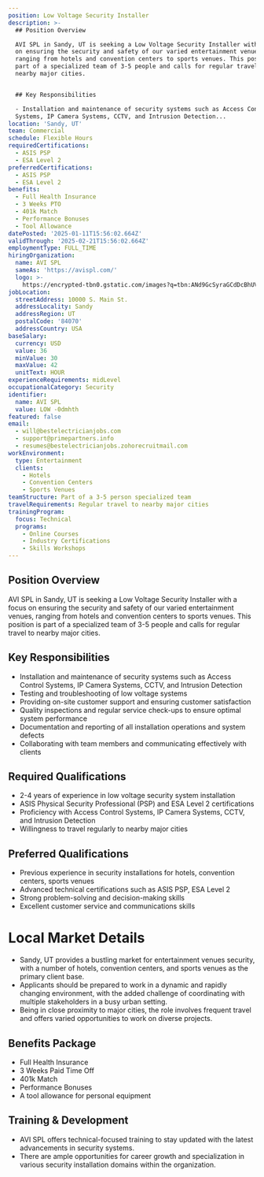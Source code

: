 ```yaml
---
position: Low Voltage Security Installer
description: >-
  ## Position Overview

  AVI SPL in Sandy, UT is seeking a Low Voltage Security Installer with a focus
  on ensuring the security and safety of our varied entertainment venues,
  ranging from hotels and convention centers to sports venues. This position is
  part of a specialized team of 3-5 people and calls for regular travel to
  nearby major cities. 


  ## Key Responsibilities

  - Installation and maintenance of security systems such as Access Control
  Systems, IP Camera Systems, CCTV, and Intrusion Detection...
location: 'Sandy, UT'
team: Commercial
schedule: Flexible Hours
requiredCertifications:
  - ASIS PSP
  - ESA Level 2
preferredCertifications:
  - ASIS PSP
  - ESA Level 2
benefits:
  - Full Health Insurance
  - 3 Weeks PTO
  - 401k Match
  - Performance Bonuses
  - Tool Allowance
datePosted: '2025-01-11T15:56:02.664Z'
validThrough: '2025-02-21T15:56:02.664Z'
employmentType: FULL_TIME
hiringOrganization:
  name: AVI SPL
  sameAs: 'https://avispl.com/'
  logo: >-
    https://encrypted-tbn0.gstatic.com/images?q=tbn:ANd9GcSyraGCdDcBhUVCLjb9MI2McsVysMD7wjYlIQ&s
jobLocation:
  streetAddress: 10000 S. Main St.
  addressLocality: Sandy
  addressRegion: UT
  postalCode: '84070'
  addressCountry: USA
baseSalary:
  currency: USD
  value: 36
  minValue: 30
  maxValue: 42
  unitText: HOUR
experienceRequirements: midLevel
occupationalCategory: Security
identifier:
  name: AVI SPL
  value: LOW -0dmhth
featured: false
email:
  - will@bestelectricianjobs.com
  - support@primepartners.info
  - resumes@bestelectricianjobs.zohorecruitmail.com
workEnvironment:
  type: Entertainment
  clients:
    - Hotels
    - Convention Centers
    - Sports Venues
teamStructure: Part of a 3-5 person specialized team
travelRequirements: Regular travel to nearby major cities
trainingProgram:
  focus: Technical
  programs:
    - Online Courses
    - Industry Certifications
    - Skills Workshops
---
```




## Position Overview
AVI SPL in Sandy, UT is seeking a Low Voltage Security Installer with a focus on ensuring the security and safety of our varied entertainment venues, ranging from hotels and convention centers to sports venues. This position is part of a specialized team of 3-5 people and calls for regular travel to nearby major cities. 

## Key Responsibilities
- Installation and maintenance of security systems such as Access Control Systems, IP Camera Systems, CCTV, and Intrusion Detection
- Testing and troubleshooting of low voltage systems
- Providing on-site customer support and ensuring customer satisfaction 
- Quality inspections and regular service check-ups to ensure optimal system performance
- Documentation and reporting of all installation operations and system defects
- Collaborating with team members and communicating effectively with clients

## Required Qualifications
- 2-4 years of experience in low voltage security system installation
- ASIS Physical Security Professional (PSP) and ESA Level 2 certifications
- Proficiency with Access Control Systems, IP Camera Systems, CCTV, and Intrusion Detection
- Willingness to travel regularly to nearby major cities

## Preferred Qualifications
- Previous experience in security installations for hotels, convention centers, sports venues
- Advanced technical certifications such as ASIS PSP, ESA Level 2
- Strong problem-solving and decision-making skills
- Excellent customer service and communications skills

# Local Market Details
- Sandy, UT provides a bustling market for entertainment venues security, with a number of hotels, convention centers, and sports venues as the primary client base. 
- Applicants should be prepared to work in a dynamic and rapidly changing environment, with the added challenge of coordinating with multiple stakeholders in a busy urban setting. 
- Being in close proximity to major cities, the role involves frequent travel and offers varied opportunities to work on diverse projects.

## Benefits Package
- Full Health Insurance
- 3 Weeks Paid Time Off
- 401k Match
- Performance Bonuses
- A tool allowance for personal equipment

## Training & Development 
- AVI SPL offers technical-focused training to stay updated with the latest advancements in security systems. 
- There are ample opportunities for career growth and specialization in various security installation domains within the organization.
